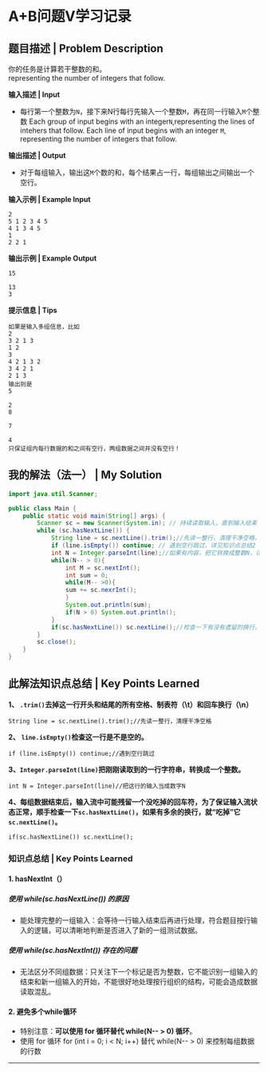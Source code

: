 # A+B问题Ⅴ学习记录

## 题目描述 | Problem Description
你的任务是计算若干整数的和。  
representing the number of integers that follow.

**输入描述 | Input**   
- 每行第一个整数为`N`，接下来N行每行先输入一个整数`M`，再在同一行输入`M`个整数
Each group of input begins with an integer`N`,representing the lines of intehers that follow.
Each line of input begins with an integer `M`, representing the number of integers that follow.

**输出描述 | Output**  
- 对于每组输入，输出这`M`个数的和，每个结果占一行，每组输出之间输出一个空行。

**输入示例 | Example Input**
```
2
5 1 2 3 4 5
4 1 3 4 5
1
2 2 1
```

**输出示例 | Example Output**
```
15

13
3
```
**提示信息 | Tips**
```
如果是输入多组信息，比如
2
3 2 1 3
1 2
3
4 2 1 3 2
3 4 2 1
2 1 3
输出则是
5

2
8

7

4
只保证组内每行数据的和之间有空行，两组数据之间并没有空行！
```

## 我的解法（法一） | My Solution

```java
import java.util.Scanner;

public class Main {
    public static void main(String[] args) {
        Scanner sc = new Scanner(System.in); // 持续读取输入，直到输入结束
        while (sc.hasNextLine()) {
            String line = sc.nextLine().trim();//先读一整行，清理干净空格，详见知识点总结1
            if (line.isEmpty()) continue; // 遇到空行跳过，详见知识点总结2
            int N = Integer.parseInt(line);//如果有内容，把它转换成整数N，详见知识点总结3
            while(N-- > 0){
                int M = sc.nextInt();
                int sum = 0;
                while(M-- >0){
                sum += sc.nexrInt();
                }
                System.out.println(sum);
                if(N > 0) System.out.println();
            }
            if(sc.hasNextLine()) sc.nextLine();//检查一下有没有遗留的换行，有就读掉，详见知识点总结4
        }    
        sc.close();
    }
}
```
## 此解法知识点总结 | Key Points Learned
**1、 `.trim()`去掉这一行开头和结尾的所有空格、制表符（\t）和回车换行（\n）**
```
String line = sc.nextLine().trim();//先读一整行，清理干净空格
```
**2、 `line.isEmpty()`检查这一行是不是空的。**
```
if (line.isEmpty()) continue;//遇到空行跳过
```
**3、`Integer.parseInt(line)`把刚刚读取到的一行字符串，转换成一个整数。**
```
int N = Integer.parseInt(line)//把这行的输入当成数字N
```

**4、每组数据结束后，输入流中可能残留一个没吃掉的回车符，为了保证输入流状态正常，顺手检查一下`sc.hasNextLine()`，如果有多余的换行，就“吃掉”它`sc.nextLine()`。**
```
if(sc.hasNextLine()) sc.nextLine();
```

### 知识点总结 | Key Points Learned

#### 1. hasNextInt（）
##### 使用 while(sc.hasNextLine()) 的原因
- 能处理完整的一组输入：会等待一行输入结束后再进行处理，符合题目按行输入的逻辑，可以清晰地判断是否进入了新的一组测试数据。
##### 使用 while(sc.hasNextInt()) 存在的问题
- 无法区分不同组数据：只关注下一个标记是否为整数，它不能识别一组输入的结束和新一组输入的开始，不能很好地处理按行组织的结构，可能会造成数据读取混乱。

#### 2. 避免多个while循环
- 特别注意：**可以使用 for 循环替代 while(N-- > 0) 循环**。
- 使用 for 循环 for (int i = 0; i < N; i++) 替代 while(N-- > 0) 来控制每组数据的行数


---
 
